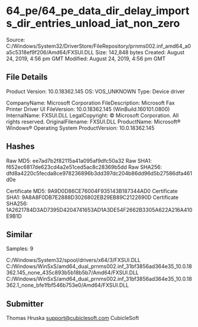 64_pe/64_pe_data_dir_delay_imports_dir_entries_unload_iat_non_zero
==================================================================

Source:  C:/Windows/System32/DriverStore/FileRepository/prnms002.inf_amd64_a0a5c5318ef9f206/Amd64/FXSUI.DLL
Size:  142,848 bytes
Created:  August 24, 2019, 4:56 pm GMT
Modified:  August 24, 2019, 4:56 pm GMT

File Details
------------

Product Version:  10.0.18362.145
OS:  VOS_UNKNOWN
Type:  Device driver

CompanyName:  Microsoft Corporation
FileDescription:  Microsoft  Fax Printer Driver UI
FileVersion:  10.0.18362.145 (WinBuild.160101.0800)
InternalName:  FXSUI.DLL
LegalCopyright:  © Microsoft Corporation. All rights reserved.
OriginalFilename:  FXSUI.DLL
ProductName:  Microsoft® Windows® Operating System
ProductVersion:  10.0.18362.145

Hashes
------

Raw MD5:  ee7ad7b2f82115a41a095af9dfc50a32
Raw SHA1:  f652ec6817de623cd4a2e51ced5ac8c28369b5dd
Raw SHA256:  dfd8a4220c5fecda8ce978236896b3dd397dc204b86dd96d5b27586dfa461d0e

Certificate MD5:  9A9D0D86CE76004F935143B187344AD0
Certificate SHA1:  9A8A8F0DB7E2888D3026802EB29EB89C2122690D
Certificate SHA256:  1A2621784D3AD7395D4204741653AD1A3DE54F2662B3305A622A216A410E9B1D

Similar
-------

Samples:  9

C:/Windows/System32/spool/drivers/x64/3/FXSUI.DLL
C:/Windows/WinSxS/amd64_dual_prnms002.inf_31bf3856ad364e35_10.0.18362.145_none_435c893b5b18b5b7/Amd64/FXSUI.DLL
C:/Windows/WinSxS/amd64_dual_prnms002.inf_31bf3856ad364e35_10.0.18362.1_none_bfe1fbf546b753e0/Amd64/FXSUI.DLL

Submitter
---------

Thomas Hruska
support@cubiclesoft.com
CubicleSoft
